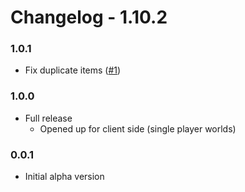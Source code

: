 # Changelog - 1.10.2

### 1.0.1
- Fix duplicate items ([#1](https://github.com/Chikachi/IDTGATT/issues/1))

### 1.0.0
- Full release
	- Opened up for client side (single player worlds)

### 0.0.1
- Initial alpha version